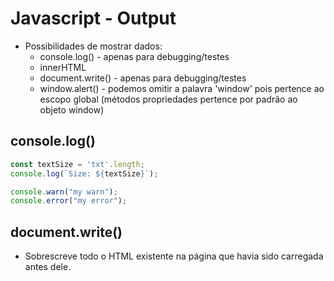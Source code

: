 # Javascript - Output

- Possibilidades de mostrar dados:
    - console.log() - apenas para debugging/testes
    - innerHTML
    - document.write() - apenas para debugging/testes
    - window.alert() - podemos omitir a palavra 'window' pois pertence ao escopo global (métodos propriedades pertence por padrão ao objeto window)


## console.log()

~~~javascript
const textSize = 'txt'.length;
console.log(`Size: ${textSize}`);

console.warn("my warn");
console.error("my error");
~~~

## document.write()

- Sobrescreve todo o HTML existente na página que havia sido carregada antes dele. 
